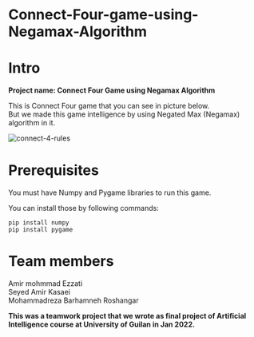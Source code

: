 # Connect-Four-game-using-Negamax-Algorithm

# Intro
**Project name: Connect Four Game using Negamax Algorithm**

This is Connect Four game that you can see in picture below.    
But we made this game intelligence by using Negated Max (Negamax) algorithm in it.

![connect-4-rules](https://user-images.githubusercontent.com/62298323/177861484-7c4a1c29-788e-4c1d-8055-2d31c4699110.jpg)


# Prerequisites
You must have Numpy and Pygame libraries to run this game.

You can install those by following commands:
    
    pip install numpy
    pip install pygame

    
# Team members
    
Amir mohmmad Ezzati   
Seyed Amir Kasaei   
Mohammadreza Barhamneh Roshangar  

**This was a teamwork project that we wrote as final project of Artificial Intelligence course at University of Guilan in Jan 2022.**
    
